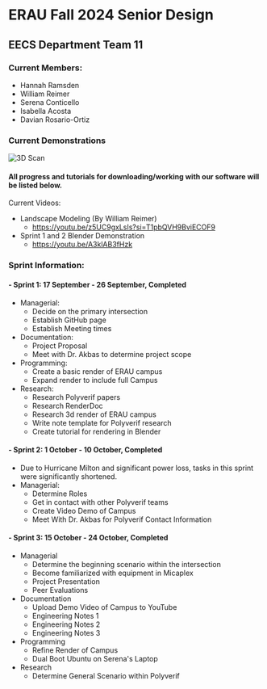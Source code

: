 # ERAU Fall 2024 Senior Design 
## EECS Department Team 11

### Current Members:
- Hannah Ramsden
- William Reimer
- Serena Conticello
- Isabella Acosta
- Davian Rosario-Ortiz

### Current Demonstrations

![3D Scan](https://github.com/HKRamsden/ERAUPolyVerif/blob/main/blender_test/ezgif-5-b5bf0b2eda.gif)

#### All progress and tutorials for downloading/working with our software will be listed below.

Current Videos:
- Landscape Modeling (By William Reimer)
  - https://youtu.be/z5UC9gxLsIs?si=T1pbQVH9BviECOF9  
- Sprint 1 and 2 Blender Demonstration
  - https://youtu.be/A3klAB3fHzk

### Sprint Information:
#### - Sprint 1: 17 September - 26 September, Completed
  - Managerial:
    - Decide on the primary intersection
    - Establish GitHub page
    - Establish Meeting times
  - Documentation:
    - Project Proposal
    - Meet with Dr. Akbas to determine project scope
  - Programming:
    - Create a basic render of ERAU campus
    - Expand render to include full Campus
  - Research:
    - Research Polyverif papers
    - Research RenderDoc
    - Research 3d render of ERAU campus
    - Write note template for Polyverif research
    - Create tutorial for rendering in Blender
   
#### - Sprint 2: 1 October - 10 October, Completed
  - Due to Hurricane Milton and significant power loss, tasks in this sprint were significantly shortened.
  - Managerial:
    - Determine Roles 
    - Get in contact with other Polyverif teams 
    - Create Video Demo of Campus
    - Meet With Dr. Akbas for Polyverif Contact Information
   
#### - Sprint 3: 15 October - 24 October, Completed
  - Managerial
    - Determine the beginning scenario within the intersection
    - Become familiarized with equipment in Micaplex
    - Project Presentation
    - Peer Evaluations
  - Documentation
    - Upload Demo Video of Campus to YouTube
    - Engineering Notes 1
    - Engineering Notes 2
    - Engineering Notes 3
  - Programming
    - Refine Render of Campus
    - Dual Boot Ubuntu on Serena's Laptop
  - Research
    - Determine General Scenario within Polyverif
  
